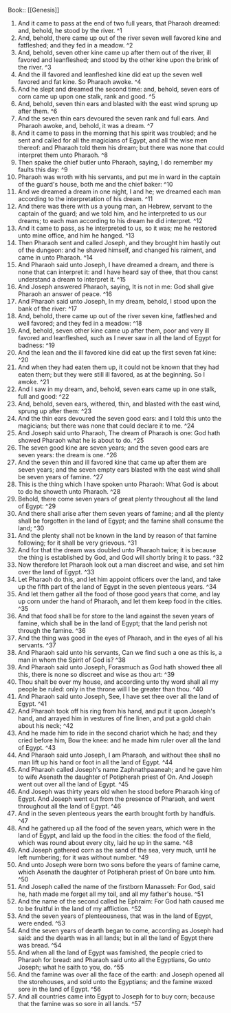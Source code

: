  Book:: [[Genesis]]
 1. And it came to pass at the end of two full years, that Pharaoh dreamed: and, behold, he stood by the river. ^1
 2. And, behold, there came up out of the river seven well favored kine and fatfleshed; and they fed in a meadow. ^2
 3. And, behold, seven other kine came up after them out of the river, ill favored and leanfleshed; and stood by the other kine upon the brink of the river. ^3
 4. And the ill favored and leanfleshed kine did eat up the seven well favored and fat kine. So Pharaoh awoke. ^4
 5. And he slept and dreamed the second time: and, behold, seven ears of corn came up upon one stalk, rank and good. ^5
 6. And, behold, seven thin ears and blasted with the east wind sprung up after them. ^6
 7. And the seven thin ears devoured the seven rank and full ears. And Pharaoh awoke, and, behold, it was a dream. ^7
 8. And it came to pass in the morning that his spirit was troubled; and he sent and called for all the magicians of Egypt, and all the wise men thereof: and Pharaoh told them his dream; but there was none that could interpret them unto Pharaoh. ^8
 9. Then spake the chief butler unto Pharaoh, saying, I do remember my faults this day: ^9
 10. Pharaoh was wroth with his servants, and put me in ward in the captain of the guard's house, both me and the chief baker: ^10
 11. And we dreamed a dream in one night, I and he; we dreamed each man according to the interpretation of his dream. ^11
 12. And there was there with us a young man, an Hebrew, servant to the captain of the guard; and we told him, and he interpreted to us our dreams; to each man according to his dream he did interpret. ^12
 13. And it came to pass, as he interpreted to us, so it was; me he restored unto mine office, and him he hanged. ^13
 14. Then Pharaoh sent and called Joseph, and they brought him hastily out of the dungeon: and he shaved himself, and changed his raiment, and came in unto Pharaoh. ^14
 15. And Pharaoh said unto Joseph, I have dreamed a dream, and there is none that can interpret it: and I have heard say of thee, that thou canst understand a dream to interpret it. ^15
 16. And Joseph answered Pharaoh, saying, It is not in me: God shall give Pharaoh an answer of peace. ^16
 17. And Pharaoh said unto Joseph, In my dream, behold, I stood upon the bank of the river: ^17
 18. And, behold, there came up out of the river seven kine, fatfleshed and well favored; and they fed in a meadow: ^18
 19. And, behold, seven other kine came up after them, poor and very ill favored and leanfleshed, such as I never saw in all the land of Egypt for badness: ^19
 20. And the lean and the ill favored kine did eat up the first seven fat kine: ^20
 21. And when they had eaten them up, it could not be known that they had eaten them; but they were still ill favored, as at the beginning. So I awoke. ^21
 22. And I saw in my dream, and, behold, seven ears came up in one stalk, full and good: ^22
 23. And, behold, seven ears, withered, thin, and blasted with the east wind, sprung up after them: ^23
 24. And the thin ears devoured the seven good ears: and I told this unto the magicians; but there was none that could declare it to me. ^24
 25. And Joseph said unto Pharaoh, The dream of Pharaoh is one: God hath showed Pharaoh what he is about to do. ^25
 26. The seven good kine are seven years; and the seven good ears are seven years: the dream is one. ^26
 27. And the seven thin and ill favored kine that came up after them are seven years; and the seven empty ears blasted with the east wind shall be seven years of famine. ^27
 28. This is the thing which I have spoken unto Pharaoh: What God is about to do he showeth unto Pharaoh. ^28
 29. Behold, there come seven years of great plenty throughout all the land of Egypt: ^29
 30. And there shall arise after them seven years of famine; and all the plenty shall be forgotten in the land of Egypt; and the famine shall consume the land; ^30
 31. And the plenty shall not be known in the land by reason of that famine following; for it shall be very grievous. ^31
 32. And for that the dream was doubled unto Pharaoh twice; it is because the thing is established by God, and God will shortly bring it to pass. ^32
 33. Now therefore let Pharaoh look out a man discreet and wise, and set him over the land of Egypt. ^33
 34. Let Pharaoh do this, and let him appoint officers over the land, and take up the fifth part of the land of Egypt in the seven plenteous years. ^34
 35. And let them gather all the food of those good years that come, and lay up corn under the hand of Pharaoh, and let them keep food in the cities. ^35
 36. And that food shall be for store to the land against the seven years of famine, which shall be in the land of Egypt; that the land perish not through the famine. ^36
 37. And the thing was good in the eyes of Pharaoh, and in the eyes of all his servants. ^37
 38. And Pharaoh said unto his servants, Can we find such a one as this is, a man in whom the Spirit of God is? ^38
 39. And Pharaoh said unto Joseph, Forasmuch as God hath showed thee all this, there is none so discreet and wise as thou art: ^39
 40. Thou shalt be over my house, and according unto thy word shall all my people be ruled: only in the throne will I be greater than thou. ^40
 41. And Pharaoh said unto Joseph, See, I have set thee over all the land of Egypt. ^41
 42. And Pharaoh took off his ring from his hand, and put it upon Joseph's hand, and arrayed him in vestures of fine linen, and put a gold chain about his neck; ^42
 43. And he made him to ride in the second chariot which he had; and they cried before him, Bow the knee: and he made him ruler over all the land of Egypt. ^43
 44. And Pharaoh said unto Joseph, I am Pharaoh, and without thee shall no man lift up his hand or foot in all the land of Egypt. ^44
 45. And Pharaoh called Joseph's name Zaphnathpaaneah; and he gave him to wife Asenath the daughter of Potipherah priest of On. And Joseph went out over all the land of Egypt. ^45
 46. And Joseph was thirty years old when he stood before Pharaoh king of Egypt. And Joseph went out from the presence of Pharaoh, and went throughout all the land of Egypt. ^46
 47. And in the seven plenteous years the earth brought forth by handfuls. ^47
 48. And he gathered up all the food of the seven years, which were in the land of Egypt, and laid up the food in the cities: the food of the field, which was round about every city, laid he up in the same. ^48
 49. And Joseph gathered corn as the sand of the sea, very much, until he left numbering; for it was without number. ^49
 50. And unto Joseph were born two sons before the years of famine came, which Asenath the daughter of Potipherah priest of On bare unto him. ^50
 51. And Joseph called the name of the firstborn Manasseh: For God, said he, hath made me forget all my toil, and all my father's house. ^51
 52. And the name of the second called he Ephraim: For God hath caused me to be fruitful in the land of my affliction. ^52
 53. And the seven years of plenteousness, that was in the land of Egypt, were ended. ^53
 54. And the seven years of dearth began to come, according as Joseph had said: and the dearth was in all lands; but in all the land of Egypt there was bread. ^54
 55. And when all the land of Egypt was famished, the people cried to Pharaoh for bread: and Pharaoh said unto all the Egyptians, Go unto Joseph; what he saith to you, do. ^55
 56. And the famine was over all the face of the earth: and Joseph opened all the storehouses, and sold unto the Egyptians; and the famine waxed sore in the land of Egypt. ^56
 57. And all countries came into Egypt to Joseph for to buy corn; because that the famine was so sore in all lands. ^57
